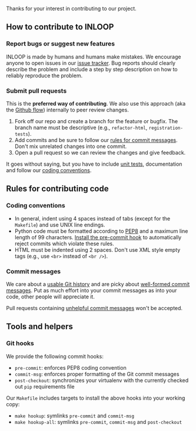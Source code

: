 Thanks for your interest in contributing to our project.

## How to contribute to INLOOP

### Report bugs or suggest new features

INLOOP is made by humans and humans make mistakes. We encourage anyone to open issues in
our [issue tracker][inloop-issues]. Bug reports should clearly describe the problem and
include a step by step description on how to reliably reproduce the problem.


### Submit pull requests

This is the **preferred way of contributing**. We also use this approach (aka the
[Github flow][gh-flow]) internally to peer review changes.

1. Fork off our repo and create a branch for the feature or bugfix. The branch name
   must be descriptive (e.g., `refactor-html`, `registration-tests`).
2. Add commits and be sure to follow our [rules for commit messages](#commit-messages).
   Don't mix unrelated changes into one commit.
3. Open a pull request so we can review the changes and give feedback.

It goes without saying, but you have to include [unit tests][django-testing], documentation
and follow our [coding conventions](#coding-conventions).


## Rules for contributing code

### Coding conventions

* In general, indent using 4 spaces instead of tabs (except for the `Makefile`) and use UNIX
  line endings.
* Python code must be formatted according to [PEP8][pep8] and a maximum line length of 99
  characters. [Install the pre-commit hook](#git-hooks) to automatically reject commits which
  violate these rules.
* HTML must be indented using 2 spaces. Don't use XML style empty tags (e.g., use `<br>`
  instead of `<br />`).


### Commit messages

We care about a [usable Git history][good-commits1] and are picky about [well-formed commit
messages][good-commits2]. Put as much effort into your commit messages as into your code,
other people will appreciate it.

Pull requests containing [unhelpful commit messages][ugly-commits] won't be accepted.


## Tools and helpers

### Git hooks

We provide the following commit hooks:

* `pre-commit`: enforces PEP8 coding convention
* `commit-msg`: enforces proper formatting of the Git commit messages
* `post-checkout`: synchronizes your virtualenv with the currently checked
  out `pip` requirements file

Our `Makefile` includes targets to install the above hooks into your working copy:

* `make hookup`: symlinks `pre-commit` and `commit-msg`
* `make hookup-all`: symlinks `pre-commit`, `commit-msg` and `post-checkout`


[django-testing]: https://docs.djangoproject.com/en/stable/topics/testing/
[inloop-issues]: https://github.com/st-tu-dresden/inloop/issues
[pep8]: https://www.python.org/dev/peps/pep-0008/
[gh-flow]: https://guides.github.com/introduction/flow/
[ugly-commits]: http://stopwritingramblingcommitmessages.com/
[good-commits1]: http://chris.beams.io/posts/git-commit/
[good-commits2]: http://tbaggery.com/2008/04/19/a-note-about-git-commit-messages.html
